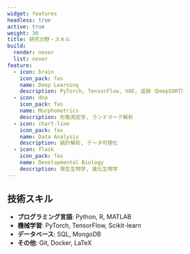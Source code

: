 ```yaml
---
widget: features
headless: true
active: true
weight: 30
title: 研究分野・スキル
build:
  render: never
  list: never
feature:
  - icon: brain
    icon_pack: fas
    name: Deep Learning
    description: PyTorch, TensorFlow, VAE, 追跡（DeepSORT）
  - icon: dna
    icon_pack: fas
    name: Morphometrics
    description: 形態測定学, ランドマーク解析
  - icon: chart-line
    icon_pack: fas
    name: Data Analysis
    description: 統計解析, データ可視化
  - icon: flask
    icon_pack: fas
    name: Developmental Biology
    description: 発生生物学, 進化生物学
---
```


<div id="skills"></div>

## 技術スキル
- **プログラミング言語**: Python, R, MATLAB
- **機械学習**: PyTorch, TensorFlow, Scikit-learn
- **データベース**: SQL, MongoDB
- **その他**: Git, Docker, LaTeX
